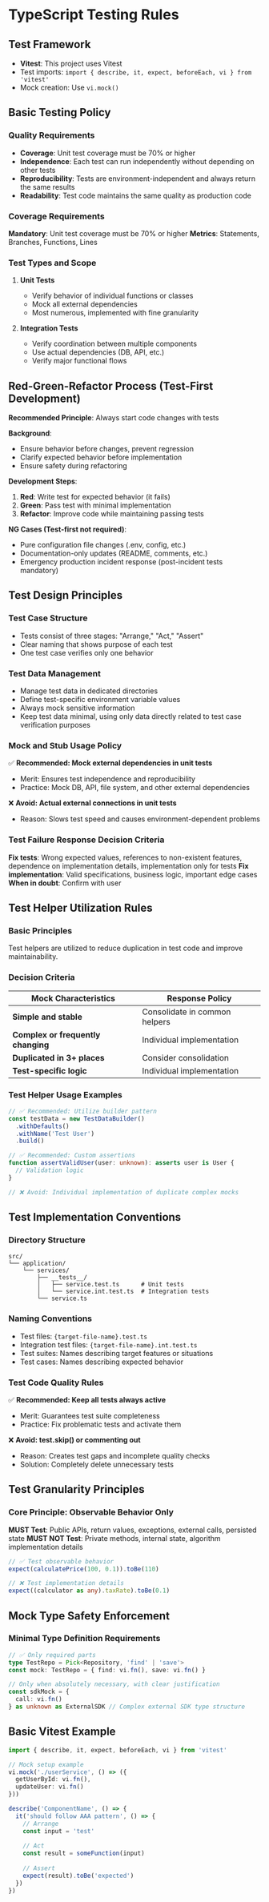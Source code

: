 # TypeScript Testing Rules

## Test Framework
- **Vitest**: This project uses Vitest
- Test imports: `import { describe, it, expect, beforeEach, vi } from 'vitest'`
- Mock creation: Use `vi.mock()`

## Basic Testing Policy

### Quality Requirements
- **Coverage**: Unit test coverage must be 70% or higher
- **Independence**: Each test can run independently without depending on other tests
- **Reproducibility**: Tests are environment-independent and always return the same results
- **Readability**: Test code maintains the same quality as production code

### Coverage Requirements
**Mandatory**: Unit test coverage must be 70% or higher
**Metrics**: Statements, Branches, Functions, Lines

### Test Types and Scope
1. **Unit Tests**
   - Verify behavior of individual functions or classes
   - Mock all external dependencies
   - Most numerous, implemented with fine granularity

2. **Integration Tests**
   - Verify coordination between multiple components
   - Use actual dependencies (DB, API, etc.)
   - Verify major functional flows

## Red-Green-Refactor Process (Test-First Development)

**Recommended Principle**: Always start code changes with tests

**Background**: 
- Ensure behavior before changes, prevent regression
- Clarify expected behavior before implementation
- Ensure safety during refactoring

**Development Steps**:
1. **Red**: Write test for expected behavior (it fails)
2. **Green**: Pass test with minimal implementation
3. **Refactor**: Improve code while maintaining passing tests

**NG Cases (Test-first not required)**:
- Pure configuration file changes (.env, config, etc.)
- Documentation-only updates (README, comments, etc.)
- Emergency production incident response (post-incident tests mandatory)

## Test Design Principles

### Test Case Structure
- Tests consist of three stages: "Arrange," "Act," "Assert"
- Clear naming that shows purpose of each test
- One test case verifies only one behavior

### Test Data Management
- Manage test data in dedicated directories
- Define test-specific environment variable values
- Always mock sensitive information
- Keep test data minimal, using only data directly related to test case verification purposes

### Mock and Stub Usage Policy

✅ **Recommended: Mock external dependencies in unit tests**
- Merit: Ensures test independence and reproducibility
- Practice: Mock DB, API, file system, and other external dependencies

❌ **Avoid: Actual external connections in unit tests**
- Reason: Slows test speed and causes environment-dependent problems

### Test Failure Response Decision Criteria

**Fix tests**: Wrong expected values, references to non-existent features, dependence on implementation details, implementation only for tests
**Fix implementation**: Valid specifications, business logic, important edge cases
**When in doubt**: Confirm with user

## Test Helper Utilization Rules

### Basic Principles
Test helpers are utilized to reduce duplication in test code and improve maintainability.

### Decision Criteria
| Mock Characteristics | Response Policy |
|---------------------|-----------------|
| **Simple and stable** | Consolidate in common helpers |
| **Complex or frequently changing** | Individual implementation |
| **Duplicated in 3+ places** | Consider consolidation |
| **Test-specific logic** | Individual implementation |

### Test Helper Usage Examples
```typescript
// ✅ Recommended: Utilize builder pattern
const testData = new TestDataBuilder()
  .withDefaults()
  .withName('Test User')
  .build()

// ✅ Recommended: Custom assertions
function assertValidUser(user: unknown): asserts user is User {
  // Validation logic
}

// ❌ Avoid: Individual implementation of duplicate complex mocks
```

## Test Implementation Conventions

### Directory Structure
```
src/
└── application/
    └── services/
        ├── __tests__/
        │   ├── service.test.ts      # Unit tests
        │   └── service.int.test.ts  # Integration tests
        └── service.ts
```

### Naming Conventions
- Test files: `{target-file-name}.test.ts`
- Integration test files: `{target-file-name}.int.test.ts`
- Test suites: Names describing target features or situations
- Test cases: Names describing expected behavior


### Test Code Quality Rules

✅ **Recommended: Keep all tests always active**
- Merit: Guarantees test suite completeness
- Practice: Fix problematic tests and activate them

❌ **Avoid: test.skip() or commenting out**
- Reason: Creates test gaps and incomplete quality checks
- Solution: Completely delete unnecessary tests

## Test Granularity Principles

### Core Principle: Observable Behavior Only
**MUST Test**: Public APIs, return values, exceptions, external calls, persisted state
**MUST NOT Test**: Private methods, internal state, algorithm implementation details

```typescript
// ✅ Test observable behavior
expect(calculatePrice(100, 0.1)).toBe(110)

// ❌ Test implementation details
expect((calculator as any).taxRate).toBe(0.1)
```

## Mock Type Safety Enforcement

### Minimal Type Definition Requirements
```typescript
// ✅ Only required parts
type TestRepo = Pick<Repository, 'find' | 'save'>
const mock: TestRepo = { find: vi.fn(), save: vi.fn() }

// Only when absolutely necessary, with clear justification
const sdkMock = {
  call: vi.fn()
} as unknown as ExternalSDK // Complex external SDK type structure
```

## Basic Vitest Example

```typescript
import { describe, it, expect, beforeEach, vi } from 'vitest'

// Mock setup example
vi.mock('./userService', () => ({
  getUserById: vi.fn(),
  updateUser: vi.fn()
}))

describe('ComponentName', () => {
  it('should follow AAA pattern', () => {
    // Arrange
    const input = 'test'
    
    // Act
    const result = someFunction(input)
    
    // Assert
    expect(result).toBe('expected')
  })
})
```